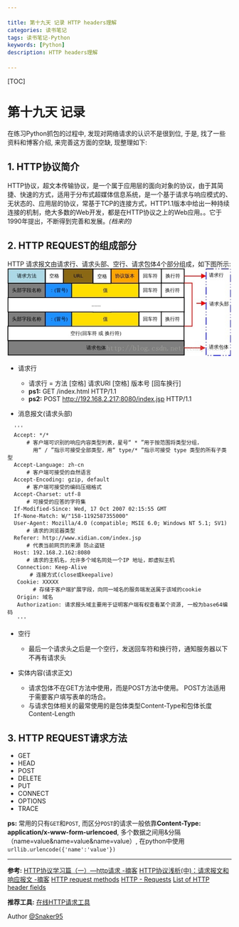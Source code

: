 ```yaml
---

title: 第十九天 记录 HTTP headers理解
categories: 读书笔记
tags: 读书笔记-Python
keywords: [Python]
description: HTTP headers理解

---
```


[TOC]

# 第十九天 记录

在练习Python抓包的过程中, 发现对网络请求的认识不是很到位, 于是, 找了一些资料和博客介绍, 来完善这方面的空缺, 现整理如下:

## 1\. HTTP协议简介

HTTP协议，超文本传输协议，是一个属于应用层的面向对象的协议，由于其简捷、快速的方式，适用于分布式超媒体信息系统，是一个基于请求与响应模式的、无状态的、应用层的协议，常基于TCP的连接方式，HTTP1.1版本中给出一种持续连接的机制，绝大多数的Web开发，都是在HTTP协议之上的Web应用。。它于1990年提出，不断得到完善和发展。*(档来的)*

## 2\. HTTP REQUEST的组成部分

HTTP 请求报文由请求行、请求头部、空行、请求包体4个部分组成，如下图所示:
![20161228111116641.jpeg](resources/331D19BE22DBE1F5AC0B92E802724151.jpg)

* 请求行

  * 请求行 = 方法 [空格] 请求URI [空格] 版本号 [回车换行]
  * **ps1:** GET /index.html HTTP/1.1
  * **ps2:** POST <http://192.168.2.217:8080/index.jsp> HTTP/1.1
* 消息报文(请求头部)

```
  '''
  Accept: */* 
      # 客户端可识别的响应内容类型列表，星号“ * ”用于按范围将类型分组，
        用“ / ”指示可接受全部类型，用“ type/* ”指示可接受 type 类型的所有子类型
  Accept-Language: zh-cn
      # 客户端可接受的自然语言
  Accept-Encoding: gzip, default
      # 客户端可接受的编码压缩格式
  Accept-Charset: utf-8
      # 可接受的应答的字符集
  If-Modified-Since: Wed, 17 Oct 2007 02:15:55 GMT 
  If-None-Match: W/"158-1192587355000" 
  User-Agent: Mozilla/4.0 (compatible; MSIE 6.0; Windows NT 5.1; SV1) 
      # 请求的浏览器类型
  Referer: http://www.xidian.com/index.jsp 
      # 代表当前网页的来源 防止盗链
  Host: 192.168.2.162:8080 
      # 请求的主机名，允许多个域名同处一个IP 地址，即虚拟主机
   Connection: Keep-Alive
       # 连接方式(close或keepalive)
   Cookie: XXXXX
        # 存储于客户端扩展字段，向同一域名的服务端发送属于该域的cookie
   Origin: 域名
   Authorization: 请求报头域主要用于证明客户端有权查看某个资源, 一般为base64编码
   '''

```
* 空行 

  * 最后一个请求头之后是一个空行，发送回车符和换行符，通知服务器以下不再有请求头
* 实体内容(请求正文)

  * 请求包体不在GET方法中使用，而是POST方法中使用。 POST方法适用于需要客户填写表单的场合。
  * 与请求包体相关的最常使用的是包体类型Content-Type和包体长度Content-Length

## 3\. HTTP REQUEST请求方法

* GET
* HEAD
* POST
* DELETE
* PUT
* CONNECT
* OPTIONS
* TRACE

**ps:** 常用的只有`GET`和`POST`, 而区分`POST`的请求一般依靠**Content-Type: application/x-www-form-urlencoed**, 多个数据之间用&分隔（name=value&name=value&name=value）, 在python中使用`urllib.urlencode({'name':'value'})`

---

**参考:**
[HTTP协议学习篇（一）—http请求 -摘客](http://zkread.com/article/1293359.html)
[HTTP协议浅析(中)：请求报文和响应报文 -摘客](http://zkread.com/article/1216562.html)
[HTTP request methods](https://developer.mozilla.org/en-US/docs/Web/HTTP/Methods)
[HTTP - Requests](https://www.tutorialspoint.com/http/http_requests.htm)
[List of HTTP header fields](https://en.wikipedia.org/wiki/List_of_HTTP_header_fields)

**推荐工具:**
[在线HTTP请求工具](http://www.atool.org/httptest.php)

Author [@Snaker95](http://www.sharedsea.com)